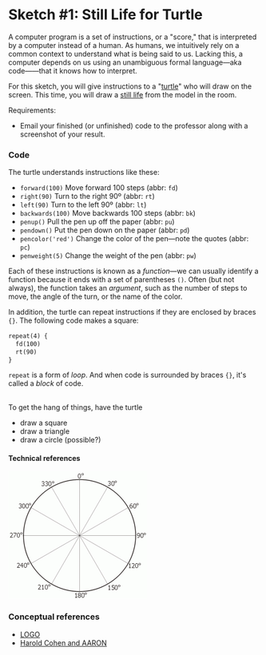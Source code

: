 # Sketch #1: Still Life for Turtle

A computer program is a set of instructions, or a "score," that is interpreted by a computer instead of a human. As humans, we intuitively rely on a common context to understand what is being said to us. Lacking this, a computer depends on us using an unambiguous formal language—aka code——that it knows how to interpret. 

For this sketch, you will give instructions to a "[turtle](https://brianhouse.github.io/turtle5/)" who will draw on the screen. This time, you will draw a [still life](https://en.wikipedia.org/wiki/Still_life) from the model in the room.

Requirements:
- Email your finished (or unfinished) code to the professor along with a screenshot of your result.  


### Code

The turtle understands instructions like these:
- `forward(100)`    Move forward 100 steps (abbr: `fd`)
- `right(90)`     	Turn to the right 90º (abbr: `rt`)
- `left(90)`     	Turn to the left 90º (abbr: `lt`)
- `backwards(100)`  Move backwards 100 steps (abbr: `bk`)
- `penup()`        	Pull the pen up off the paper (abbr: `pu`)
- `pendown()`       Put the pen down on the paper (abbr: `pd`)
- `pencolor('red')` Change the color of the pen—note the quotes (abbr: `pc`)
- `penweight(5)`	Change the weight of the pen (abbr: `pw`)

Each of these instructions is known as a _function_—we can usually identify a function because it ends with a set of parentheses `()`. Often (but not always), the function takes an _argument_, such as the number of steps to move, the angle of the turn, or the name of the color.

In addition, the turtle can repeat instructions if they are enclosed by braces `{}`. The following code makes a square:
```
repeat(4) {  
  fd(100)
  rt(90)
}
```

`repeat` is a form of _loop_. And when code is surrounded by braces `{}`, it's called a _block_ of code.


\
To get the hang of things, have the turtle
- draw a square
- draw a triangle
- draw a circle (possible?)



#### Technical references

![](degrees.gif)


### Conceptual references

- [LOGO](https://en.wikipedia.org/wiki/Logo_(programming_language))
- [Harold Cohen and AARON](https://www.nytimes.com/2016/05/07/arts/design/harold-cohen-a-pioneer-of-computer-generated-art-dies-at-87.html)

